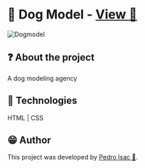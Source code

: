 # 🐶 Dog Model - [View 🔗](https://pedro-isacss.github.io/projects/frontend/dog-model/index.html)
![Dogmodel](https://github.com/pedro-isacss/projects/blob/master/images/projects-dog-model.jpg?raw=true)

## ❓ About the project
A dog modeling agency

## 🧱 Technologies
HTML | CSS

## 😁 Author
This project was developed by [Pedro Isac 🔗](https://pedro-isacss.github.io/).

